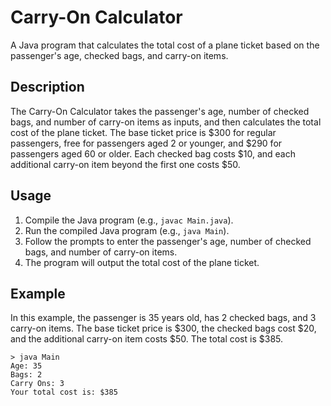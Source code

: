 # Carry-On Calculator

A Java program that calculates the total cost of a plane ticket based on the passenger's age, checked bags, and carry-on items.

## Description

The Carry-On Calculator takes the passenger's age, number of checked bags, and number of carry-on items as inputs, and then calculates the total cost of the plane ticket. The base ticket price is $300 for regular passengers, free for passengers aged 2 or younger, and $290 for passengers aged 60 or older. Each checked bag costs $10, and each additional carry-on item beyond the first one costs $50.

## Usage

1. Compile the Java program (e.g., `javac Main.java`).
2. Run the compiled Java program (e.g., `java Main`).
3. Follow the prompts to enter the passenger's age, number of checked bags, and number of carry-on items.
4. The program will output the total cost of the plane ticket.

## Example

In this example, the passenger is 35 years old, has 2 checked bags, and 3 carry-on items. The base ticket price is $300, the checked bags cost $20, and the additional carry-on item costs $50. The total cost is $385.

```plaintext
> java Main
Age: 35
Bags: 2
Carry Ons: 3
Your total cost is: $385
```
